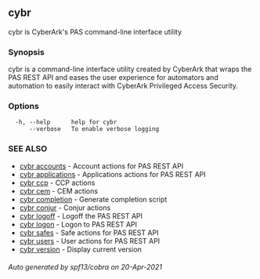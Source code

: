 ## cybr

cybr is CyberArk's PAS command-line interface utility

### Synopsis

cybr is a command-line interface utility created by CyberArk that
wraps the PAS REST API and eases the user experience for automators
and automation to easily interact with CyberArk Privileged Access
Security.

### Options

```
  -h, --help      help for cybr
      --verbose   To enable verbose logging
```

### SEE ALSO

* [cybr accounts](cybr_accounts.md)	 - Account actions for PAS REST API
* [cybr applications](cybr_applications.md)	 - Applications actions for PAS REST API
* [cybr ccp](cybr_ccp.md)	 - CCP actions
* [cybr cem](cybr_cem.md)	 - CEM actions
* [cybr completion](cybr_completion.md)	 - Generate completion script
* [cybr conjur](cybr_conjur.md)	 - Conjur actions
* [cybr logoff](cybr_logoff.md)	 - Logoff the PAS REST API
* [cybr logon](cybr_logon.md)	 - Logon to PAS REST API
* [cybr safes](cybr_safes.md)	 - Safe actions for PAS REST API
* [cybr users](cybr_users.md)	 - User actions for PAS REST API
* [cybr version](cybr_version.md)	 - Display current version

###### Auto generated by spf13/cobra on 20-Apr-2021
